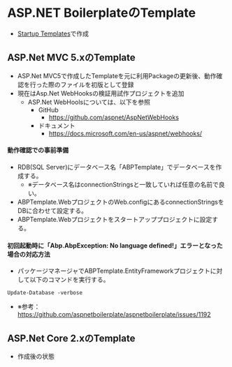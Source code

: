 # ASP.NET BoilerplateのTemplate
- [Startup Templates](https://aspnetboilerplate.com/Templates)で作成

## ASP.Net MVC 5.xのTemplate
- ASP.Net MVC5で作成したTemplateを元に利用Packageの更新後、動作確認を行った際のファイルを初版として登録
- 現在はAsp.Net WebHooksの検証用試作プロジェクトを追加
  - ASP.Net WebHoolsについては、以下を参照
    - GitHub
      - https://github.com/aspnet/AspNetWebHooks
    - ドキュメント
      - https://docs.microsoft.com/en-us/aspnet/webhooks/

#### 動作確認での事前準備
- RDB(SQL Server)にデータベース名「ABPTemplate」でデータベースを作成する。
  - ※データベース名はconnectionStringsと一致していれば任意の名前で良い。
- ABPTemplate.WebプロジェクトのWeb.configにあるconnectionStringsをDBに合わせて設定する。
- ABPTemplate.Webプロジェクトをスタートアッププロジェクトに設定する。

#### 初回起動時に「Abp.AbpException: No language defined!」エラーとなった場合の対応方法
- パッケージマネージャでABPTemplate.EntityFrameworkプロジェクトに対して以下のコマンドを実行する。
```
Update-Database -verbose
```
  - ※参考：https://github.com/aspnetboilerplate/aspnetboilerplate/issues/1192

## ASP.Net Core 2.xのTemplate
- 作成後の状態

